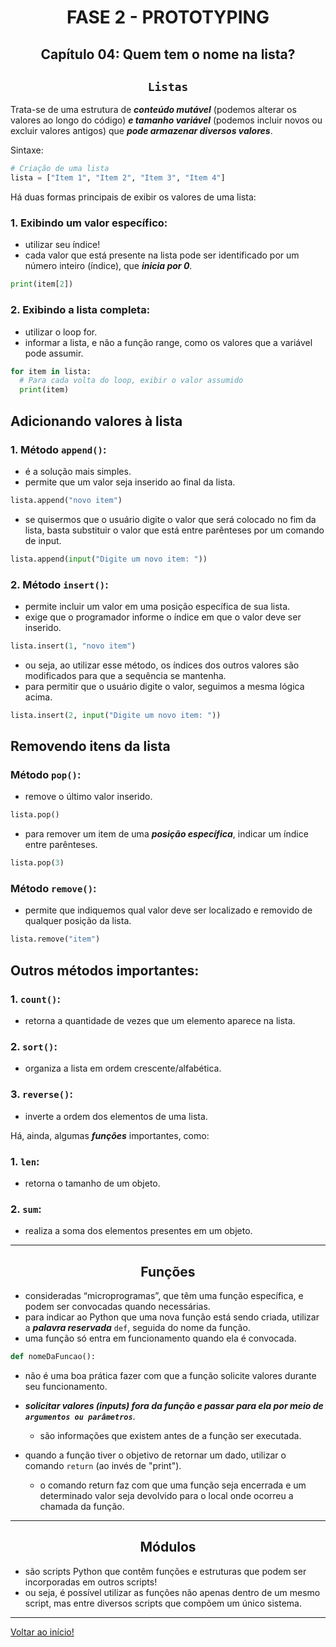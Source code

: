 <div id="fase02" align="center">
<h1>FASE 2 - PROTOTYPING</h1>
<h2>Capítulo 04: Quem tem o nome na lista?</h2>
</div>

<div align="center">

## `Listas`

</div>

Trata-se de uma estrutura de ***conteúdo mutável*** (podemos alterar os valores ao longo do código) ***e tamanho variável*** (podemos incluir novos ou excluir valores antigos) que ***pode armazenar diversos valores***.


Sintaxe:

~~~python
# Criação de uma lista
lista = ["Item 1", "Item 2", "Item 3", "Item 4"]
~~~

Há duas formas principais de exibir os valores de uma lista:

### 1. Exibindo um valor específico:
- utilizar seu índice! 
- cada valor que está presente na lista pode ser identificado por um número inteiro (índice), que ***inicia por 0***.

~~~python
print(item[2])
~~~

### 2. Exibindo a lista completa:
- utilizar o loop for. 
- informar a lista, e não a função range, como os valores que a variável pode assumir.

~~~python
for item in lista:
  # Para cada volta do loop, exibir o valor assumido
  print(item)
~~~

## Adicionando valores à lista

### 1. Método `append()`:
- é a solução mais simples.
- permite que um valor seja inserido ao final da lista.

~~~python
lista.append("novo item")
~~~

- se quisermos que o usuário digite o valor que será colocado no fim da lista, basta substituir o valor que está entre parênteses por um comando de input.

~~~python
lista.append(input("Digite um novo item: "))
~~~

### 2. Método `insert()`:
- permite incluir um valor em uma posição específica de sua lista.
- exige que o programador informe o índice em que o valor deve ser inserido.

~~~python
lista.insert(1, "novo item")
~~~

- ou seja, ao utilizar esse método, os índices dos outros valores são modificados para que a sequência se mantenha.
- para permitir que o usuário digite o valor, seguimos a mesma lógica acima.

~~~python
lista.insert(2, input("Digite um novo item: "))
~~~

## Removendo itens da lista

### Método `pop()`:
- remove o último valor inserido.

~~~python
lista.pop()
~~~

- para remover um item de uma ***posição específica***, indicar um índice entre parênteses.

~~~python
lista.pop(3)
~~~

### Método `remove()`:
- permite que indiquemos qual valor deve ser localizado e removido de qualquer posição da lista.

~~~python
lista.remove("item")
~~~

## Outros métodos importantes:

### 1. `count()`:
- retorna a quantidade de vezes que um elemento aparece na lista.

### 2. `sort()`:
- organiza a lista em ordem crescente/alfabética.

### 3. `reverse()`:
- inverte a ordem dos elementos de uma lista.

Há, ainda, algumas ***funções*** importantes, como:

### 1. `len`:
- retorna o tamanho de um objeto.

### 2. `sum`:
- realiza a soma dos elementos presentes em um objeto.

---

<div align="center">

## Funções

</div>

- consideradas “microprogramas”, que têm uma função específica, e podem ser convocadas quando necessárias.
- para indicar ao Python que uma nova função está sendo criada, utilizar a ***palavra reservada*** `def`, seguida do nome da função.
- uma função só entra em funcionamento quando ela é convocada.

~~~python
def nomeDaFuncao():
~~~

- não é uma boa prática fazer com que a função solicite valores durante seu funcionamento.
- ***solicitar valores (inputs) fora da função e passar para ela por meio de `argumentos ou parâmetros`***.
  - são informações que existem antes de a função ser executada.

- quando a função tiver o objetivo de retornar um dado, utilizar o comando `return` (ao invés de "print").
  - o comando return faz com que uma função seja encerrada e um determinado valor seja devolvido para o local onde ocorreu a chamada da função.

--- 
<div align="center">

## Módulos

</div>

- são scripts Python que contêm funções e estruturas que podem ser incorporadas em outros scripts!
- ou seja, é possível utilizar as funções não apenas dentro de um mesmo script, mas entre diversos scripts que compõem um único sistema.

--- 

[Voltar ao início!](https://github.com/monicaquintal/fintech)

